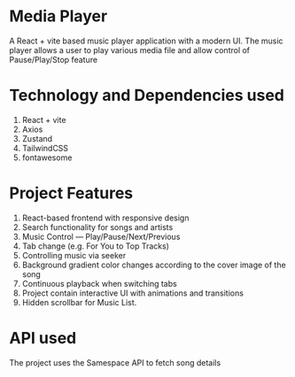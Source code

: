 # Media Player 

A React + vite based music player application with a modern UI. The music player allows a user to play various media file and allow control of Pause/Play/Stop feature

# Technology and Dependencies used

1. React + vite
2. Axios
3. Zustand
4. TailwindCSS
5. fontawesome

# Project Features

1. React-based frontend with responsive design
2. Search functionality for songs and artists
3. Music Control — Play/Pause/Next/Previous
4. Tab change (e.g. For You to Top Tracks)
5. Controlling music via seeker
6. Background gradient color changes according to the cover image of the song
7. Continuous playback when switching tabs
8. Project contain interactive UI with animations and transitions
9. Hidden scrollbar for Music List.

# API used

The project uses the Samespace API to fetch song details
